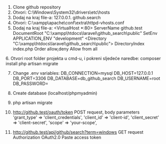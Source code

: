 1. Clone github repository
2. Otvori: C:\Windows\System32\drivers\etc\hosts
3. Dodaj na kraj file-a:
	127.0.0.1.		github.search
4. Otvori: C:\xampp\apache\conf\extra\httpd-vhosts.conf
5. Dodaj na kraj file-a:
	<VirtualHost *:80>
    ServerName github.test
    DocumentRoot "C:\xampp\htdocs\laravel\github_search\public"
    SetEnv APPLICATION_ENV "development"
    <Directory "C:\xampp\htdocs\laravel\github_search\public">
        DirectoryIndex index.php
        Order allow,deny
        Allow from all
    </Directory>
</VirtualHost>
6. Otvori root folder projekta u cmd-u, i pokreni sljedeće naredbe:
	composer install
	php artisan migrate

7. Change .env variables:
	DB_CONNECTION=mysql
	DB_HOST=127.0.0.1
	DB_PORT=3306
	DB_DATABASE=db_github_search
	DB_USERNAME=root
	DB_PASSWORD=

8. Create database (localhost/phpmyadmin)
9. php artisan migrate

10. http://github.test/oauth/token
POST request, body parameters
	'grant_type' => 'client_credentials',
    'client_id' => 'client-id',
    'client_secret' => 'client-secret',
    'scope' => 'your-scope',

11. http://github.test/api/github/search?term=windows
GET request
Authorization OAuth2.0
Paste access token

